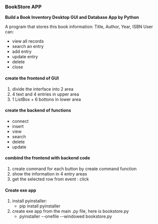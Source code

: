 ### BookStore APP
**Build a Book Inventory Desktop GUI and Database App by Python**

A program that stores this book information: Title, Author, Year, ISBN
User can:
- view all records
- search an entry
- add entry
- update entry
- delete
- close
#### create the frontend of GUI
1. divide the interface into 2 area
2. 4 text and 4 entries in upper area
3. 1 ListBox + 6 bottons in lower area

#### create the backend of functions
- connect
- insert
- view 
- search
- delete
- update

#### combind the frontend with backend code
1. create command for each button by create command function
2. show the information in 4 entry areas
3. get the selected row from event : click

#### Create exe app
1. install pyinstaller:
    - pip install pyinstaller
2. create exe app from the main .py file, here is bookstore.py
    - pyinstaller --onefile --windowed bookstore.py